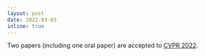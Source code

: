 ```yaml
---
layout: post
date: 2022-03-03
inline: true
---
```


Two papers (including one oral paper) are accepted to [CVPR 2022](https://cvpr2022.thecvf.com).
